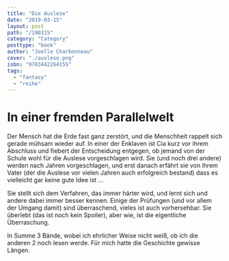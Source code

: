 ```yaml
---
title: "Die Auslese"
date: "2019-03-15"
layout: post
path: "/190315"
category: "Category"
posttype: "book"
author: "Joelle Charbonneau"
cover: "./auslese.png"
isbn: "9783442264155"
tags:
  - "fantasy"
  - "reihe"
---
```


# In einer fremden Parallelwelt

Der Mensch hat die Erde fast ganz zerstört, und die Menschheit rappelt sich gerade mühsam wieder auf. In einer der Enklaven ist Cia kurz vor ihrem Abschluss und fiebert der Entscheidung entgegen, ob jemand von der Schule wohl für die Auslese vorgeschlagen wird. Sie (und noch drei andere) werden nach Jahren vorgeschlagen, und erst danach erfährt sie von ihrem Vater (der die Auslese vor vielen Jahren auch erfolgreich bestand) dass es vielleicht gar keine gute Idee ist ...

Sie stellt sich dem Verfahren, das immer härter wird, und lernt sich und andere dabei immer besser kennen. Einige der Prüfungen (und vor allem der Umgang damit) sind überraschend, vieles ist auch vorhersehbar. Sie überlebt (das ist noch kein Spoiler), aber wie, ist die eigentliche Überraschung.

In Summe 3 Bände, wobei ich ehrlicher Weise nicht weiß, ob ich die anderen 2 noch lesen werde. Für mich hatte die Geschichte gewisse Längen.